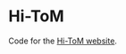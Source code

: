 # Hi-ToM

Code for the [Hi-ToM website](https://lit.eecs.umich.edu/).

<!--
## Paper page thumbnails.

We used ImageMagick:

```bash
convert $PDF_FILE[0-8] -thumbnail x156 img/thumbs/%d.png
``` -->
